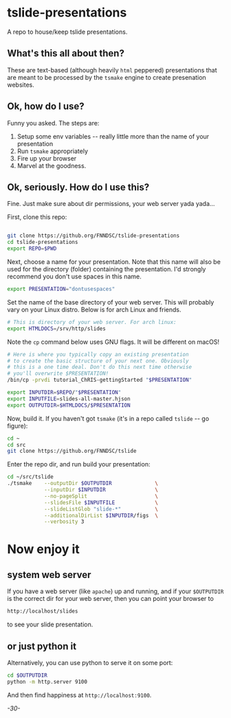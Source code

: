# tslide-presentations
A repo to house/keep tslide presentations.

## What's this all about then?

These are text-based (although heavily `html` peppered) presentations that are meant to be processed by the `tsmake` engine to create presenation websites.

## Ok, how do I use?

Funny you asked. The steps are:

1. Setup some env variables -- really little more than the name of your presentation
2. Run `tsmake` appropriately
3. Fire up your browser
4. Marvel at the goodness.

## Ok, seriously. How do I use this?

Fine. Just make sure about dir permissions, your web server yada yada...

First, clone this repo:

```bash

git clone https://github.org/FNNDSC/tslide-presentations
cd tslide-presentations
export REPO=$PWD
```

Next, choose a name for your presentation. Note that this name will also be used for the directory (folder) containing the presentation. I'd strongly recommend you don't use spaces in this name.

```bash
export PRESENTATION="dontusespaces"
```

Set the name of the base directory of your web server. This will probably vary on your Linux distro. Below is for arch Linux and friends.

```bash
# This is directory of your web server. For arch linux:
export HTMLDOCS=/srv/http/slides
```

Note the `cp` command below uses GNU flags. It will be different on macOS!

```bash
# Here is where you typically copy an existing presentation
# to create the basic structure of your next one. Obviously
# this is a one time deal. Don't do this next time otherwise
# you'll overwrite $PRESENTATION!
/bin/cp -prvdi tutorial_ChRIS-gettingStarted "$PRESENTATION"

export INPUTDIR=$REPO/"$PRESENTATION" 
export INPUTFILE=slides-all-master.hjson
export OUTPUTDIR=$HTMLDOCS/$PRESENTATION

```

Now, build it. If you haven't got `tsmake` (it's in a repo called `tslide` -- go figure):

```bash
cd ~
cd src
git clone https://github.org/FNNDSC/tslide
```

Enter the repo dir, and run build your presentation:

```bash
cd ~/src/tslide
./tsmake    --outputDir $OUTPUTDIR              \
            --inputDir $INPUTDIR                \
            --no-pageSplit                      \
            --slidesFile $INPUTFILE             \
            --slideListGlob "slide-*"           \
            --additionalDirList $INPUTDIR/figs  \
            --verbosity 3
```

# Now enjoy it

## system web server

If you have a web server (like `apache`) up and running, and if your `$OUTPUTDIR` is the correct dir for your web server, then you can point your browser to 

```html
http://localhost/slides
```

to see your slide presentation.

## or just python it 

Alternatively, you can use python to serve it on some port:

```bash
cd $OUTPUTDIR
python -m http.server 9100
```

And then find happiness at `http://localhost:9100`.

_-30-_
